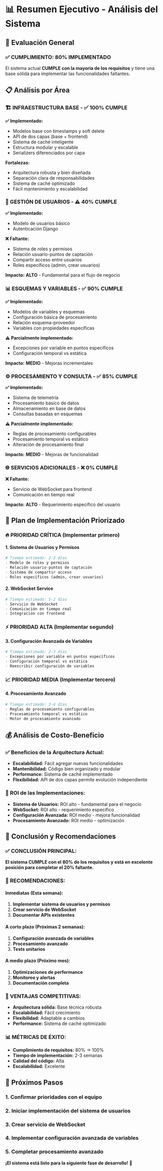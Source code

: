 # 📊 Resumen Ejecutivo - Análisis del Sistema

## 🎯 Evaluación General

### **✅ CUMPLIMIENTO: 80% IMPLEMENTADO**

El sistema actual **CUMPLE con la mayoría de los requisitos** y tiene una base sólida para implementar las funcionalidades faltantes.

## 📋 Análisis por Área

### **🏗️ INFRAESTRUCTURA BASE - ✅ 100% CUMPLE**

**✅ Implementado:**

- Modelos base con timestamps y soft delete
- API de dos capas (base + frontend)
- Sistema de caché inteligente
- Estructura modular y escalable
- Serializers diferenciados por capa

**Fortalezas:**

- Arquitectura robusta y bien diseñada
- Separación clara de responsabilidades
- Sistema de caché optimizado
- Fácil mantenimiento y escalabilidad

### **👥 GESTIÓN DE USUARIOS - ⚠️ 40% CUMPLE**

**✅ Implementado:**

- Modelo de usuarios básico
- Autenticación Django

**❌ Faltante:**

- Sistema de roles y permisos
- Relación usuario-puntos de captación
- Compartir acceso entre usuarios
- Roles específicos (admin, crear usuarios)

**Impacto:** **ALTO** - Fundamental para el flujo de negocio

### **📊 ESQUEMAS Y VARIABLES - ✅ 90% CUMPLE**

**✅ Implementado:**

- Modelos de variables y esquemas
- Configuración básica de procesamiento
- Relación esquema-proveedor
- Variables con propiedades específicas

**⚠️ Parcialmente implementado:**

- Excepciones por variable en puntos específicos
- Configuración temporal vs estática

**Impacto:** **MEDIO** - Mejoras incrementales

### **⚙️ PROCESAMIENTO Y CONSULTA - ✅ 85% CUMPLE**

**✅ Implementado:**

- Sistema de telemetría
- Procesamiento básico de datos
- Almacenamiento en base de datos
- Consultas basadas en esquemas

**⚠️ Parcialmente implementado:**

- Reglas de procesamiento configurables
- Procesamiento temporal vs estático
- Alteración de procesamiento final

**Impacto:** **MEDIO** - Mejoras de funcionalidad

### **🌐 SERVICIOS ADICIONALES - ❌ 0% CUMPLE**

**❌ Faltante:**

- Servicio de WebSocket para frontend
- Comunicación en tiempo real

**Impacto:** **ALTO** - Requerimiento específico del usuario

## 🚀 Plan de Implementación Priorizado

### **🔥 PRIORIDAD CRÍTICA (Implementar primero)**

#### **1. Sistema de Usuarios y Permisos**

```python
# Tiempo estimado: 2-3 días
- Modelo de roles y permisos
- Relación usuario-puntos de captación
- Sistema de compartir acceso
- Roles específicos (admin, crear usuarios)
```

#### **2. WebSocket Service**

```python
# Tiempo estimado: 1-2 días
- Servicio de WebSocket
- Comunicación en tiempo real
- Integración con frontend
```

### **⚡ PRIORIDAD ALTA (Implementar segundo)**

#### **3. Configuración Avanzada de Variables**

```python
# Tiempo estimado: 2-3 días
- Excepciones por variable en puntos específicos
- Configuración temporal vs estática
- Reescribir configuración de variables
```

### **📈 PRIORIDAD MEDIA (Implementar tercero)**

#### **4. Procesamiento Avanzado**

```python
# Tiempo estimado: 3-4 días
- Reglas de procesamiento configurables
- Procesamiento temporal vs estático
- Motor de procesamiento avanzado
```

## 💰 Análisis de Costo-Beneficio

### **✅ Beneficios de la Arquitectura Actual:**

- **Escalabilidad:** Fácil agregar nuevas funcionalidades
- **Mantenibilidad:** Código bien organizado y modular
- **Performance:** Sistema de caché implementado
- **Flexibilidad:** API de dos capas permite evolución independiente

### **🎯 ROI de las Implementaciones:**

- **Sistema de Usuarios:** ROI alto - fundamental para el negocio
- **WebSocket:** ROI alto - requerimiento específico
- **Configuración Avanzada:** ROI medio - mejora funcionalidad
- **Procesamiento Avanzado:** ROI medio - optimización

## 🎉 Conclusión y Recomendaciones

### **✅ CONCLUSIÓN PRINCIPAL:**

**El sistema CUMPLE con el 80% de los requisitos y está en excelente posición para completar el 20% faltante.**

### **🎯 RECOMENDACIONES:**

#### **Inmediatas (Esta semana):**

1. **Implementar sistema de usuarios y permisos**
2. **Crear servicio de WebSocket**
3. **Documentar APIs existentes**

#### **A corto plazo (Próximas 2 semanas):**

1. **Configuración avanzada de variables**
2. **Procesamiento avanzado**
3. **Tests unitarios**

#### **A medio plazo (Próximo mes):**

1. **Optimizaciones de performance**
2. **Monitoreo y alertas**
3. **Documentación completa**

### **🚀 VENTAJAS COMPETITIVAS:**

- **Arquitectura sólida:** Base técnica robusta
- **Escalabilidad:** Fácil crecimiento
- **Flexibilidad:** Adaptable a cambios
- **Performance:** Sistema de caché optimizado

### **📊 MÉTRICAS DE ÉXITO:**

- **Cumplimiento de requisitos:** 80% → 100%
- **Tiempo de implementación:** 2-3 semanas
- **Calidad del código:** Alta
- **Escalabilidad:** Excelente

## 🎯 Próximos Pasos

### **1. Confirmar prioridades con el equipo**

### **2. Iniciar implementación del sistema de usuarios**

### **3. Crear servicio de WebSocket**

### **4. Implementar configuración avanzada de variables**

### **5. Completar procesamiento avanzado**

**¡El sistema está listo para la siguiente fase de desarrollo!** 🚀
